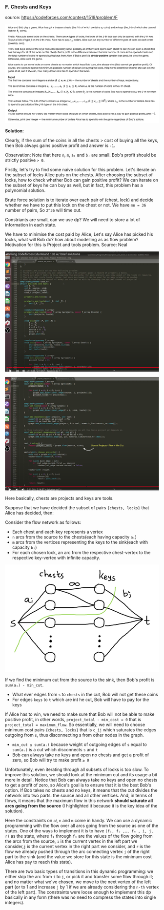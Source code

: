 ### F. Chests and Keys

source: https://codeforces.com/contest/1519/problem/F

![](images/mflow_p_1.png)

**Solution:**

Clearly, if the sum of the coins in all the chests > cost of buying all the keys, then Bob always gains positive profit and answer is `-1`.

Observation: Note that here `n`, `m`, `aᵢ` and `bⱼ` are small. Bob's profit should be strictly positive `> 0`.

Firstly, let's try to find some naive solution for this problem. Let's iterate on the subset of locks Alice puts on the chests. After choosing the subset of locks, how to check whether Bob can gain positive profit? We can iterate on the subset of keys he can buy as well, but in fact, this problem has a polynomial solution.

Brute force solution is to iterate over each pair of (chest, lock) and decide whether we have to put this lock on the chest or not. We have `mn = 36` number of pairs, So `2^36` will time out.

Constriants are small, can we use dp? We will need to store a lot of information in each state.

We have to minimise the cost paid by Alice, Let's say Alice has picked his locks, what will Bob do? how about modelling as as flow problem? Motivation for this is Project and tools problem. Source: Neal

![](images/mflow_p_2.png)

![](images/mflow_p_4.png)

Here basically, chests are projects and keys are tools.

Suppose that we have decided the subset of pairs `{chests, locks}` that Alice has decided, then:

Consider the flow network as follows:
* Each chest and each key represents a vertex
* `n` arcs from the source to the chests(each having capacity `aᵢ`)
* `m` arcs from the vertices representing the keys to the sink(each with capacity `bⱼ`)
* For each chosen lock, an arc from the respective chest-vertex to the respective key-vertex with infinite capacity.

![](images/mflow_p_5.png)

If we find the minimum cut from the source to the sink, then Bob's profit is `sum(aᵢ) - min_cut`.
* What ever edges from `s` to `chests` in the cut, Bob will not get these coins
* For edges `keys` to `t` which are int he cut, Bob will have to pay for the keys

If Alice has to win, we need to make sure that Bob will not be able to make positive profit, in other words, `project_total - min_cost = 0` that is `project_total = maximum_flow`. So essentially, we will need to choose minimum cost pairs `{chests, locks}` that is `c_ij` which saturates the edges outgoing from `s`, thus disconnecting s from other nodes in the graph.
* `min_cut ≤ sum(aᵢ)` because weight of outgoing edges of `s` equal to `sum(aᵢ)` is a cut which disconnects `s` and `t`
* Bob can always take no keys and open no chests and get a profit of zero, so Bob will try to make profit `≥ 0`

Unfortunately, even iterating through all subsets of locks is too slow. To improve this solution, we should look at the minimum cut and its usage a bit more in detail. Notice that Bob can always take no keys and open no chests to get a profit of zero, so Alice's goal is to ensure that it is the best Bob's option. If Bob takes no chests and no keys, it means that the cut divides the network into two parts: the source and all other vertices. And, in terms of flows, it means that the maximum flow in this network **should saturate all arcs going from the source** (I highlighted it because it is the key idea of the solution).

Here the constraints on `a𝑖`, `n` and `m` come in handy. We can use a dynamic programming with the flow over all arcs going from the source as one of the states. One of the ways to implement it is to have `(f₁, f₂ ,…, fₙ , i, j, r)` as the state, where `f₁` through `fₙ` are the values of the flow going from the arcs from the source, `i` is the current vertex in the left part we consider,`j` is the current vertex in the right part we consider, and `r` is the flow we already pushed through the arc connecting vertex `j` of the right part to the sink (and the value we store for this state is the minimum cost Alice has pay to reach this state). 

There are two basic types of transitions in this dynamic programming: we either skip the arc from `i` to `j`, or pick it and transfer some flow through it; and no matter what we've chosen, we move to the next vertex of the left part (or to 1 and increase `j` by 1 if we are already considering the `n-th` vertex of the left part). The constraints were loose enough to implement this dp basically in any form (there was no need to compress the states into single integers).
